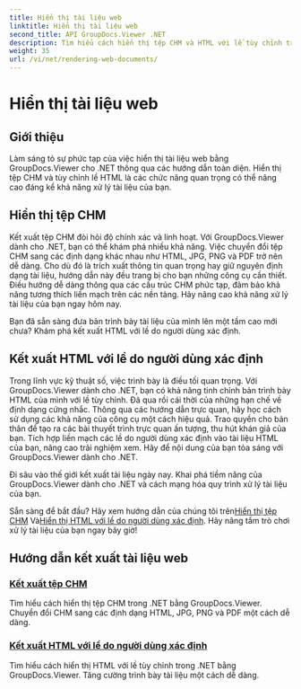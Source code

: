 ```yaml
---
title: Hiển thị tài liệu web
linktitle: Hiển thị tài liệu web
second_title: API GroupDocs.Viewer .NET
description: Tìm hiểu cách hiển thị tệp CHM và HTML với lề tùy chỉnh trong .NET bằng GroupDocs.Viewer. Chuyển đổi CHM sang các định dạng HTML, JPG, PNG và PDF một cách liền mạch.
weight: 35
url: /vi/net/rendering-web-documents/
---
```


# Hiển thị tài liệu web

## Giới thiệu

Làm sáng tỏ sự phức tạp của việc hiển thị tài liệu web bằng GroupDocs.Viewer cho .NET thông qua các hướng dẫn toàn diện. Hiển thị tệp CHM và tùy chỉnh lề HTML là các chức năng quan trọng có thể nâng cao đáng kể khả năng xử lý tài liệu của bạn.

## Hiển thị tệp CHM

Kết xuất tệp CHM đòi hỏi độ chính xác và linh hoạt. Với GroupDocs.Viewer dành cho .NET, bạn có thể khám phá nhiều khả năng. Việc chuyển đổi tệp CHM sang các định dạng khác nhau như HTML, JPG, PNG và PDF trở nên dễ dàng. Cho dù đó là trích xuất thông tin quan trọng hay giữ nguyên định dạng tài liệu, hướng dẫn này đều trang bị cho bạn những công cụ cần thiết. Điều hướng dễ dàng thông qua các cấu trúc CHM phức tạp, đảm bảo khả năng tương thích liền mạch trên các nền tảng. Hãy nâng cao khả năng xử lý tài liệu của bạn ngay hôm nay.

Bạn đã sẵn sàng đưa bản trình bày tài liệu của mình lên một tầm cao mới chưa? Khám phá kết xuất HTML với lề do người dùng xác định.

## Kết xuất HTML với lề do người dùng xác định

Trong lĩnh vực kỹ thuật số, việc trình bày là điều tối quan trọng. Với GroupDocs.Viewer dành cho .NET, bạn có khả năng tinh chỉnh bản trình bày HTML của mình với lề tùy chỉnh. Đã qua rồi cái thời của những hạn chế về định dạng cứng nhắc. Thông qua các hướng dẫn trực quan, hãy học cách sử dụng các khả năng của công cụ một cách hiệu quả. Trao quyền cho bản thân để tạo ra các bài thuyết trình trực quan ấn tượng, thu hút khán giả của bạn. Tích hợp liền mạch các lề do người dùng xác định vào tài liệu HTML của bạn, nâng cao trải nghiệm xem. Hãy để nội dung của bạn tỏa sáng với GroupDocs.Viewer dành cho .NET.

Đi sâu vào thế giới kết xuất tài liệu ngày nay. Khai phá tiềm năng của GroupDocs.Viewer dành cho .NET và cách mạng hóa quy trình xử lý tài liệu của bạn.

 Sẵn sàng để bắt đầu? Hãy xem hướng dẫn của chúng tôi trên[Hiển thị tệp CHM](./render-chm/) Và[Hiển thị HTML với lề do người dùng xác định](./render-html-margins/). Hãy nâng tầm trò chơi xử lý tài liệu của bạn ngay bây giờ!
## Hướng dẫn kết xuất tài liệu web
### [Kết xuất tệp CHM](./render-chm/)
Tìm hiểu cách hiển thị tệp CHM trong .NET bằng GroupDocs.Viewer. Chuyển đổi CHM sang các định dạng HTML, JPG, PNG và PDF một cách dễ dàng.
### [Kết xuất HTML với lề do người dùng xác định](./render-html-margins/)
Tìm hiểu cách hiển thị HTML với lề tùy chỉnh trong .NET bằng GroupDocs.Viewer. Tăng cường trình bày tài liệu một cách dễ dàng.